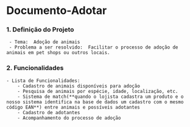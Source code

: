 # Documento-Adotar

 ### 1. Definição do Projeto
     - Tema:  Adoção de animais
     - Problema a ser resolvido:  Facilitar o processo de adoção de animais em pet shops ou outros locais.

### 2. Funcionalidades
    - Lista de Funcionalidades:
        - Cadastro de animais disponíveis para adoção
        - Pesquisa de animais por espécie, idade, localização, etc.
        - Sistema de match(**quando o lojista cadastra um produto e o nosso sistema identifica na base de dados um cadastro com o mesmo código EAN**) entre animais e possíveis adotantes
        - Cadastro de adotantes
        - Acompanhamento do processo de adoção
